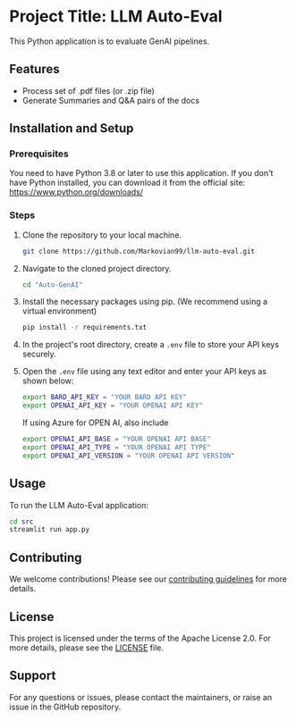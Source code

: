 # Project Title: LLM Auto-Eval

This Python application is to evaluate GenAI pipelines.

## Features
- Process set of .pdf files (or .zip file)
- Generate Summaries and Q&A pairs of the docs

## Installation and Setup

### Prerequisites

You need to have Python 3.8 or later to use this application. If you don't have Python installed, you can download it from the official site: https://www.python.org/downloads/

### Steps

1. Clone the repository to your local machine.

   ```bash
   git clone https://github.com/Markovian99/llm-auto-eval.git
   ```
   
2. Navigate to the cloned project directory.

   ```bash
   cd "Auto-GenAI"
   ```
   
3. Install the necessary packages using pip. (We recommend using a virtual environment)

   ```bash
   pip install -r requirements.txt
   ```
   
4. In the project's root directory, create a `.env` file to store your API keys securely.
   
5. Open the `.env` file using any text editor and enter your API keys as shown below:

   ```bash
   export BARD_API_KEY = "YOUR BARD API KEY"
   export OPENAI_API_KEY = "YOUR OPENAI API KEY"
   ```
   If using Azure for OPEN AI, also include
   ```bash
   export OPENAI_API_BASE = "YOUR OPENAI API BASE"
   export OPENAI_API_TYPE = "YOUR OPENAI API TYPE"
   export OPENAI_API_VERSION = "YOUR OPENAI API VERSION"
   ```

## Usage

To run the LLM Auto-Eval application:

```bash
cd src
streamlit run app.py
```

## Contributing

We welcome contributions! Please see our [contributing guidelines](CONTRIBUTING.md) for more details.

## License

This project is licensed under the terms of the Apache License 2.0. For more details, please see the [LICENSE](LICENSE) file.

## Support

For any questions or issues, please contact the maintainers, or raise an issue in the GitHub repository.
